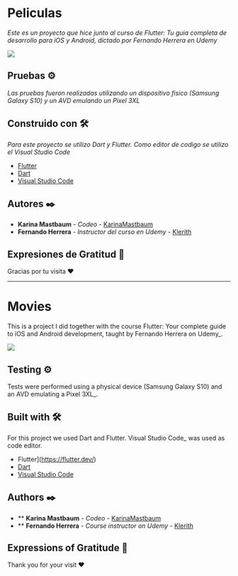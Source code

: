 # Peliculas

_Este es un proyecto que hice junto al curso de Flutter: Tu guia completa de desarrollo para iOS y Android, dictado por Fernando Herrera en Udemy_

![](preview.gif)

## Pruebas ⚙️

_Las pruebas fueron realizadas utilizando un dispositivo fisico (Samsung Galaxy S10) y un AVD emulando un Pixel 3XL_

## Construido con 🛠️

_Para este proyecto se utilizo Dart y Flutter. Como editor de codigo se utilizo el Visual Studio Code_

* [Flutter](https://flutter.dev/)
* [Dart](https://dart.dev/)
* [Visual Studio Code](https://code.visualstudio.com/)

## Autores ✒️

* **Karina Mastbaum** - *Codeo* - [KarinaMastbaum](https://github.com/KarinaMastbaum)
* **Fernando Herrera** - *Instructor del curso en Udemy* - [Klerith](https://github.com/Klerith)

## Expresiones de Gratitud 🎁



Gracias por tu visita ❤️

---

# Movies

This is a project I did together with the course Flutter: Your complete guide to iOS and Android development, taught by Fernando Herrera on Udemy_.

![](preview.gif)

## Testing ⚙️

Tests were performed using a physical device (Samsung Galaxy S10) and an AVD emulating a Pixel 3XL_.

## Built with 🛠️

For this project we used Dart and Flutter. Visual Studio Code_ was used as code editor.

* Flutter](https://flutter.dev/)
* [Dart](https://dart.dev/)
* [Visual Studio Code](https://code.visualstudio.com/)

## Authors ✒️

* ** **Karina Mastbaum** - *Codeo* - [KarinaMastbaum](https://github.com/KarinaMastbaum)
* ** **Fernando Herrera** - *Course instructor on Udemy* - [Klerith](https://github.com/Klerith)

## Expressions of Gratitude 🎁



Thank you for your visit ❤️
